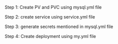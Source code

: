 Step 1: Create PV and PVC using mysql.yml file

Step 2: create service using service.yml file

Step 3: generate secrets mentioned in mysql.yml file

Step 4: Create deployment using my.yml file
